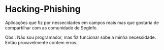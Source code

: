 # Hacking-Phishing
Aplicações que fiz por nessecidades em campos reais mas que gostaria de compartilhar com as comunidade de SegInfo.

Obs.: Não sou programador, mas fiz funcionar sobe a minha necessidade. Então provavelmente contem erros.
